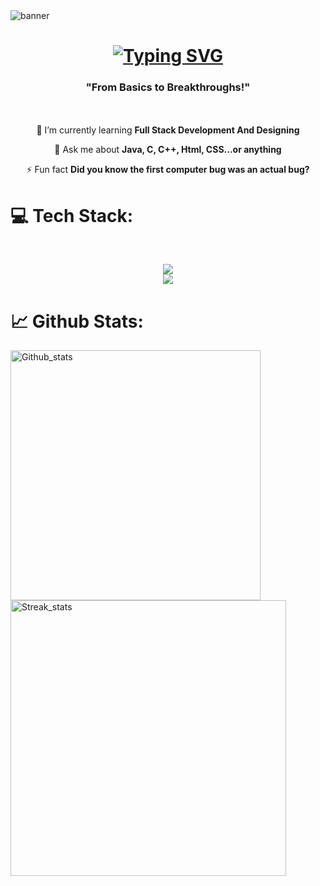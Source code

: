 <img align="center" alt="banner" src="https://github.com/user-attachments/assets/5ae5e999-50f1-4f62-bc90-c37c5f039410">


<h1 align = "center">
   <a href="https://git.io/typing-svg"><img src="https://readme-typing-svg.demolab.com?font=Poppins+semibold&size=30&duration=4500&pause=1500&width=435&lines=Hi+%F0%9F%91%8B%2C+I'm+Prachi+Prabhakar" alt="Typing SVG" /></a>
</h1>
<h3 align="center">"From Basics to Breakthroughs!"</h3>

<!---<img align ="right" alt="Coding_Gif" style="width: 320px; height: auto;" src="https://mir-s3-cdn-cf.behance.net/project_modules/hd/06f21a161921919.63cd7887d0a70.gif">---> ㅤㅤㅤㅤ

<div align = "center">
   
🌱 I’m currently learning **Full Stack Development And Designing**

💬 Ask me about **Java, C, C++, Html, CSS...or anything**

⚡ Fun fact **Did you know the first computer bug was an actual bug?**
</div>

<h1>💻 Tech Stack:</h1>
</br>
<p align="center">
  <a href="#">
    <img src="https://skillicons.dev/icons?i=c,cpp,java,html,css" /></br><img src="https://skillicons.dev/icons?i=git,github,figma" />
  </a>
</p>

# 📈 Github Stats:
<img src="https://github-readme-stats.vercel.app/api?username=Pr4chi-09&theme=tokyonight&hide_border=false&include_all_commits=false&count_private=false" alt="Github_stats" width="400"/> <img src="https://github-readme-streak-stats.herokuapp.com/?user=Pr4chi-09&theme=tokyonight&hide_border=false" alt="Streak_stats" width="441"/>

<!---# 📈 Github Stats:
![](https://github-readme-stats.vercel.app/api?username=Pr4chi-09&theme=tokyonight&hide_border=false&include_all_commits=false&count_private=false)
![](https://github-readme-streak-stats.herokuapp.com/?user=Pr4chi-09&theme=tokyonight&hide_border=false)<br/>--->


<!---
Pr4chi-09/Pr4chi-09 is a ✨ special ✨ repository because its `README.md` (this file) appears on your GitHub profile.
You can click the Preview link to take a look at your changes.
--->
